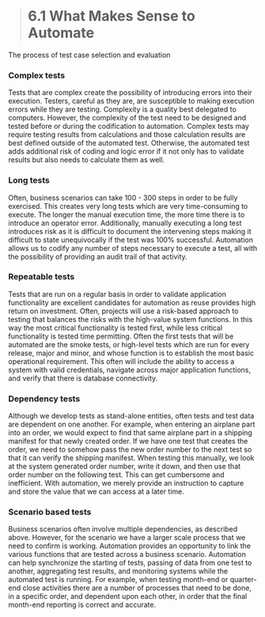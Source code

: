 > # **6.1** What Makes Sense to Automate

The process of test case selection and evaluation 

### Complex tests
Tests that are complex create the possibility of introducing errors into their execution. Testers, careful as they are, are susceptible to making execution errors 
while they are testing. Complexity is a quality best delegated to computers. However, the complexity of the test need to be designed and tested before or during 
the codification to automation. Complex tests may require testing results from calculations and those calculation results are best defined outside of the automated 
test. Otherwise, the automated test adds additional risk of coding and logic error if it not only has to validate results but also needs to calculate them as well.

### Long tests
Often, business scenarios can take 100 - 300 steps in order to be fully exercised. This creates very long tests which are very time-consuming to execute. The longer 
the manual execution time, the more time there is to introduce an operator error. Additionally, manually executing a long test introduces risk as it is difficult to 
document the intervening steps making it difficult to state unequivocally if the test was 100% successful. Automation allows us to codify any number of steps necessary 
to execute a test, all with the possibility of providing an audit trail of that activity. 

### Repeatable tests
Tests that are run on a regular basis in order to validate application functionality are excellent candidates for automation as reuse provides high return on 
investment. Often, projects will use a risk-based approach to testing that balances the risks with the high-value system functions. In this way the most critical 
functionality is tested first, while less critical functionality is tested time permitting. Often the first tests that will be automated are the smoke tests, or 
high-level tests which are run for every release, major and minor, and whose function is to establish the most basic operational requirement. This often will include 
the ability to access a system with valid credentials, navigate across major application functions, and verify that there is database connectivity.

### Dependency tests
Although we develop tests as stand-alone entities, often tests and test data are dependent on one another. For example, when entering an airplane part into an 
order, we would expect to find that same airplane part in a shipping manifest for that newly created order. If we have one test that creates the order, we need to 
somehow pass the new order number to the next test so that it can verify the shipping manifest. When testing this manually, we look at the system generated  order 
number, write it down, and then use that order number on the following test. This can get cumbersome and inefficient. With automation, we merely provide an instruction 
to capture and store the value that we can access at a later time.

### Scenario based tests
Business scenarios often involve multiple dependencies, as described above. However, for the scenario we have a larger scale process that we need to confirm is 
working. Automation provides an opportunity to link the various functions that are tested across a business scenario. Automation can help synchronize the starting 
of tests, passing of data from one test to another, aggregating test results, and monitoring systems while the automated test is running. For example, when testing 
month-end or quarter-end close activities there are a number of processes that need to be done, in a specific order, and dependent upon each other, in order that the 
final month-end reporting is correct and accurate. 